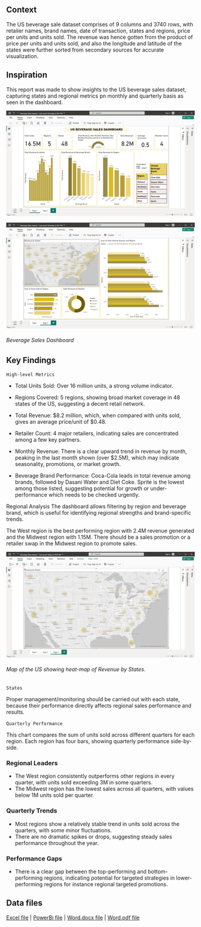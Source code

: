 ## Context
The US beverage sale dataset comprises of 9 columns and 3740 rows, with retailer names, brand names,  date of transaction, states and regions, price per units and units sold. The revenue was hence gotten from the product of price per units and units sold, and also the longitude and latitude of the states were further sorted from secondary sources for accurate visualization.   

## Inspiration
This report was made to show insights to the US beverage sales dataset, capturing states and regional metrics pn monthly and quarterly basis as seen in the dashboard. 

![__](Images\Dashboard.png
 "Beverage sales dashboard")

![](Images\Dashboardpg2.png
 "Beverage sales dashboard 2")
###### _Beverage Sales Dashboard_

## Key Findings
    High-level Metrics
- Total Units Sold: Over 16 million units, a strong volume indicator.
- Regions Covered: 5 regions, showing broad market coverage in 48 states of the US, suggesting a decent retail network.
- Total Revenue: $8.2 million, which, when compared with units sold, gives an average price/unit of $0.48.
- Retailer Count: 4 major retailers, indicating sales are concentrated among a few key partners.

- Monthly Revenue: There is a clear upward trend in revenue by month, peaking in the last month shown (over $2.5M), which may indicate seasonality, promotions, or market growth.

- Beverage Brand Performance: Coca-Cola leads in total revenue among brands, followed by Dasani Water and Diet Coke. Sprite is the lowest among those listed, suggesting potential for growth or under-performance which needs to be checked urgently.

Regional Analysis
The dashboard allows filtering by region and beverage brand, which is useful for identifying regional strengths and brand-specific trends.    
    
    
    
The West region is the best performing region with 2.4M revenue generated and the Midwest region with 1.15M. There should be a sales promotion or a retailer swap in the Midwest region to promote sales.

![](Images\Map.png "States")
###### _Map of the US showing heat-map of Revenue by States_.
    States		
Proper management/monitoring should be carried out with each state, because their performance directly affects regional sales performance and results.

    Quarterly Performance
 This chart compares the sum of units sold across different quarters for each region. Each region has four bars, showing quarterly performance side-by-side.

### Regional Leaders
- The West region consistently outperforms other regions in every quarter, with units sold exceeding 3M in some quarters.
- The Midwest region has the lowest sales across all quarters, with values below 1M units sold per quarter.

### Quarterly Trends 
- Most regions show a relatively stable trend in units sold across the quarters, with some minor fluctuations.
- There are no dramatic spikes or drops, suggesting steady sales performance throughout the year.

### Performance Gaps 
- There is a clear gap between the top-performing and bottom-performing regions, indicating potential for targeted strategies in lower-performing regions for instance regional targeted promotions.


## Data files
[Excel file](<Beverage Sales Analysis_US.xlsx>) | [PowerBi file](<Beverage Sales analysis.pbix>) | 
 [Word.docx file](<US BEVERAGE SALES ANALYSIS.docx>) | 
[Word.pdf file](<US BEVERAGE SALES ANALYSIS.pdf>)